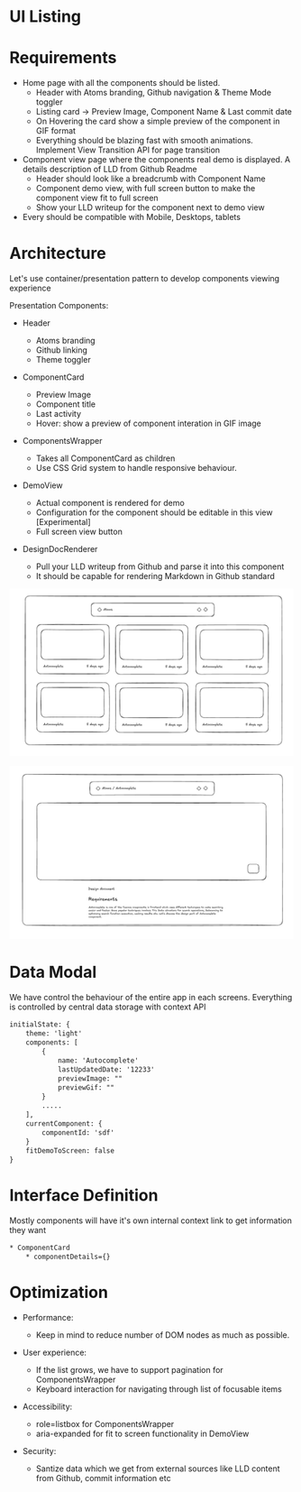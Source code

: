# UI Listing

# Requirements
* Home page with all the components should be listed. 
    * Header with Atoms branding, Github navigation & Theme Mode toggler
    * Listing card -> Preview Image, Component Name & Last commit date
    * On Hovering the card show a simple preview of the component in GIF format
    * Everything should be blazing fast with smooth animations. Implement View Transition API for page transition
* Component view page where the components real demo is displayed. A details description of LLD from Github Readme
    * Header should look like a breadcrumb with Component Name
    * Component demo view, with full screen button to make the component view fit to full screen
    * Show your LLD writeup for the component next to demo view
* Every should be compatible with Mobile, Desktops, tablets

# Architecture
Let's use container/presentation pattern to develop components viewing experience

Presentation Components:
* Header 
    * Atoms branding
    * Github linking
    * Theme toggler
* ComponentCard
    * Preview Image
    * Component title
    * Last activity
    * Hover: show a preview of component interation in GIF image
* ComponentsWrapper
    * Takes all ComponentCard as children
    * Use CSS Grid system to handle responsive behaviour. 

* DemoView
    * Actual component is rendered for demo
    * Configuration for the component should be editable in this view [Experimental]
    * Full screen view button
* DesignDocRenderer
    * Pull your LLD writeup from Github and parse it into this component
    * It should be capable for rendering Markdown in Github standard

![Home](https://github.com/gokulcodes/atoms/blob/main/public/home.png 'Home Architecture')

![View](https://github.com/gokulcodes/atoms/blob/main/public/view.png 'View Architecture')

# Data Modal
We have control the behaviour of the entire app in each screens. Everything is controlled by central data storage with context API
```
initialState: {
    theme: 'light'
    components: [
        {
            name: 'Autocomplete'
            lastUpdatedDate: '12233'
            previewImage: ""
            previewGif: ""
        }
        .....
    ],
    currentComponent: {
        componentId: 'sdf'
    }
    fitDemoToScreen: false
}
```
# Interface Definition
Mostly components will have it's own internal context link to get information they want
```
* ComponentCard
    * componentDetails={}
```
# Optimization
* Performance:
    * Keep in mind to reduce number of DOM nodes as much as possible. 

* User experience:
    * If the list grows, we have to support pagination for ComponentsWrapper
    * Keyboard interaction for navigating through list of focusable items 

* Accessibility:
    * role=listbox for ComponentsWrapper
    * aria-expanded for fit to screen functionality in DemoView

* Security:
    * Santize data which we get from external sources like LLD content from Github, commit information etc